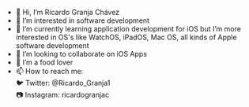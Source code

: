 - 👋 Hi, I’m Ricardo Granja Chávez
- 👀 I’m interested in software development
- 🌱 I’m currently learning application development for iOS but I’m more interested in OS's like WatchOS, iPadOS, Mac OS, all kinds of Apple software development
- 💞️ I’m looking to collaborate on iOS Apps
- 🍔 I’m a food lover
- 📫 How to reach me:<br>
  🐦 Twitter: @Ricardo_Granja1<br>
  📷 Instagram: ricardogranjac<br>
